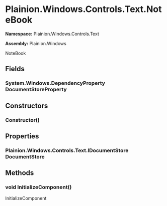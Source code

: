 
# Plainion.Windows.Controls.Text.NoteBook

**Namespace:** Plainion.Windows.Controls.Text

**Assembly:** Plainion.Windows

NoteBook


## Fields

### System.Windows.DependencyProperty DocumentStoreProperty


## Constructors

### Constructor()


## Properties

### Plainion.Windows.Controls.Text.IDocumentStore DocumentStore


## Methods

### void InitializeComponent()

InitializeComponent
